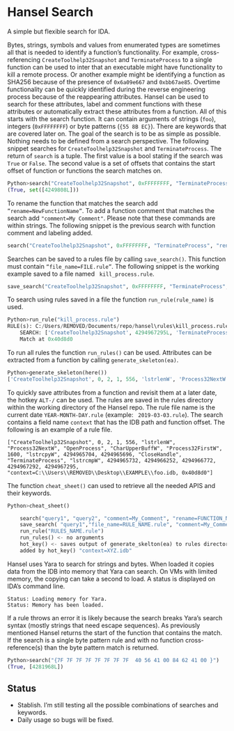 # Hansel Search 
A simple but flexible search for IDA. 

Bytes, strings, symbols and values from enumerated types are sometimes all that is needed to identify a function’s functionality. For example, cross-referencing `CreateToolhelp32Snapshot` and `TerminateProcess` to a single function can be used to inter that an executable might have functionality to kill a remote process. Or another example might be identifying a function as SHA256 because of the presence of `0x6a09e667` and `0xbb67ae85`. Overtime functionality can be quickly identified during the reverse engineering process because of the reappearing attributes. Hansel can be used to search for these attributes, label and comment functions with these attributes or automatically extract these attributes from a function. All of this starts with the search function. It can contain arguments of strings (`foo`), integers (`0xFFFFFFFF`) or byte patterns (`{55 8B EC}`). There are keywords that are covered later on. The goal of the search is to be as simple as possible. Nothing needs to be defined from a search perspective. The following snippet searches for `CreateToolhelp32Snapshot` and `TerminateProcess`. The return of `search` is a tuple. The first value is a bool stating if the search was `True` or `False`. The second value is a set of offsets that contains the start offset of function or functions the search matches on. 

```python
Python>search("CreateToolhelp32Snapshot", 0xFFFFFFFF, "TerminateProcess", )
(True, set([4249808L]))
```
To rename the function that matches the search add `”rename=NewFunctionName”`. To add a function comment that matches the search add `"comment=My Comment"`. Please note that these commands are within strings. The following snippet is the previous search with function comment and labeling added.
```python
search("CreateToolhelp32Snapshot", 0xFFFFFFFF, "TerminateProcess", "rename=kill_process", "comment=kill process" )
```

Searches can be saved to a rules file by calling `save_search()`. This function must contain `“file_name=FILE.rule”`. The following snippet is the working example saved to a file named ` kill_process.rule`. 
```python 
save_search("CreateToolhelp32Snapshot", 0xFFFFFFFF, "TerminateProcess", "file_name=kill_process.rule", "rename=kill_process", "comment=kill process" ) 
```
To search using rules saved in a file the function `run_rule(rule_name)` is used. 

```python 
Python>run_rule("kill_process.rule")
RULE(s): C:/Users/REMOVED/Documents/repo/hansel\rules\kill_process.rule
	SEARCH: ['CreateToolhelp32Snapshot', 4294967295L, 'TerminateProcess', 'rename=kill_process', 'comment=kill process']
	Match at 0x40d8d0
```
To run all rules the function `run_rules()` can be used. Attributes can be extracted from a function by calling `generate_skeleton(ea)`. 

```python
Python>generate_skeleton(here())
['CreateToolhelp32Snapshot', 0, 2, 1, 556, 'lstrlenW', 'Process32NextW', 'OpenProcess', 'CharUpperBuffW', 'Process32FirstW', 1600, 'lstrcpyW', 4294965704L, 4294965696L, 'CloseHandle', 'TerminateProcess', 'lstrcmpW', 4294965732L, 4294966252L, 4294966772L, 4294967292L, 4294967295L]
```
To quickly save attributes from a function and revisit them at a later date, the hotkey `ALT-/` can be used. The rules are saved in the rules directory within the working directory of the Hansel repo. The rule file name is the current date `YEAR-MONTH-DAY.rule` (example: ` 2019-03-03.rule`). The search contains a field name `context` that has the IDB path and function offset.  The following is an example of a rule file. 
```
["CreateToolhelp32Snapshot", 0, 2, 1, 556, "lstrlenW", "Process32NextW", "OpenProcess", "CharUpperBuffW", "Process32FirstW", 1600, "lstrcpyW", 4294965704, 4294965696, "CloseHandle", "TerminateProcess", "lstrcmpW", 4294965732, 4294966252, 4294966772, 4294967292, 4294967295, "context=C:\\Users\\REMOVED\\Desktop\\EXAMPLE\\foo.idb, 0x40d8d0"]
```

The function `cheat_sheet()` can used to retrieve all the needed APIS and their keywords. 

```python  
Python>cheat_sheet()

    search("query1", "query2", "comment=My_Comment", "rename=FUNCTION_NAME")
    save_search( "query1","file_name=RULE_NAME.rule", "comment=My_Comment", "rename=FUNCTION_NAME")
    run_rule("RULES_NAME.rule")
    run_rules() <- no arguments
    hot_key() <- saves output of generate_skelton(ea) to rules directory with the date as the name   
    added by hot_key() "context=XYZ.idb"
```

Hansel uses Yara to search for strings and bytes. When loaded it copies data from the IDB into memory that Yara can search. On VMs with limited memory, the copying can take a second to load. A status is displayed on IDA’s command line. 
```
Status: Loading memory for Yara.
Status: Memory has been loaded.
```
If a rule throws an error it is likely because the search breaks Yara’s search syntax (mostly strings that need escape sequences). As previously mentioned Hansel returns the start of the function that contains the match. If the search is a single byte pattern rule and with no function cross-reference(s) than the byte pattern match is returned. 
```python
Python>search("{7F 7F 7F 7F 7F 7F 7F 7F  40 56 41 00 84 62 41 00 }")
(True, [4281968L])
```

## Status
- Stablish. I’m still testing all the possible combinations of searches and keywords.  
- Daily usage so bugs will be fixed. 
  

